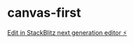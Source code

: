 # canvas-first

[Edit in StackBlitz next generation editor ⚡️](https://stackblitz.com/~/github.com/kamakship18/canvas-first)
